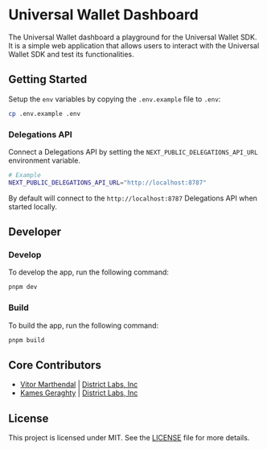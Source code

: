 # Universal Wallet Dashboard

The Universal Wallet dashboard a playground for the Universal Wallet SDK. It is a simple web application that allows users to interact with the Universal Wallet SDK and test its functionalities.

## Getting Started

Setup the `env` variables by copying the `.env.example` file to `.env`:

```bash
cp .env.example .env
```

### Delegations API

Connect a Delegations API by setting the `NEXT_PUBLIC_DELEGATIONS_API_URL` environment variable.

```bash
# Example
NEXT_PUBLIC_DELEGATIONS_API_URL="http://localhost:8787"
```

By default will connect to the `http://localhost:8787` Delegations API when started locally.

## Developer

### Develop

To develop the app, run the following command:

```bash
pnpm dev
```

### Build

To build the app, run the following command:

```bash
pnpm build
```

## Core Contributors

- [Vitor Marthendal](https://x.com/VitorMarthendal) | [District Labs, Inc](https://www.districtlabs.com/)
- [Kames Geraghty](https://x.com/KamesGeraghty) | [District Labs, Inc](https://www.districtlabs.com/)

## License

This project is licensed under MIT. See the [LICENSE](./LICENSE) file for more details.